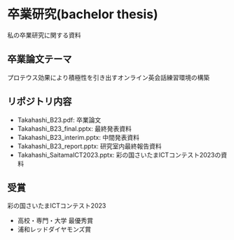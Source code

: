 # 卒業研究(bachelor thesis)
私の卒業研究に関する資料
## 卒業論文テーマ
プロテウス効果により積極性を引き出すオンライン英会話練習環境の構築
## リポジトリ内容
- Takahashi_B23.pdf: 卒業論文
- Takahashi_B23_final.pptx: 最終発表資料
- Takahashi_B23_interim.pptx: 中間発表資料
- Takahashi_B23_report.pptx: 研究室内最終報告資料
- Takahashi_SaitamaICT2023.pptx: 彩の国さいたまICTコンテスト2023の資料
## 受賞
彩の国さいたまICTコンテスト2023
- 高校・専門・大学 最優秀賞
- 浦和レッドダイヤモンズ賞
